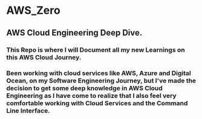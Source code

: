 # AWS_Zero

## AWS Cloud Engineering Deep Dive.

### This Repo is where I will Document all my new Learnings on this AWS Cloud Journey.

### Been working with cloud services like AWS, Azure and Digital Ocean, on my Software Engineering Journey, but I've made the decision to get some deep knowledge in AWS Cloud Engineering as I have come to realize that I also feel very comfortable working with Cloud Services and the Command Line Interface.